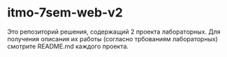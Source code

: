 # itmo-7sem-web-v2

Это репозиторий решения, содержащий 2 проекта лабораторных.
Для получения описания их работы (согласно трбованиям лабораторных) смотрите README.md каждого проекта.